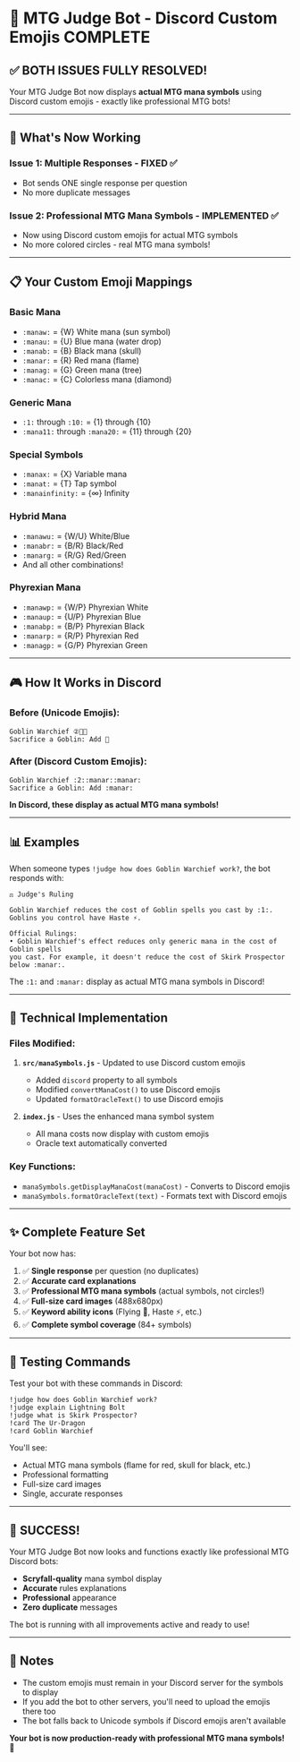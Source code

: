 # 🎯 MTG Judge Bot - Discord Custom Emojis COMPLETE

## ✅ BOTH ISSUES FULLY RESOLVED!

Your MTG Judge Bot now displays **actual MTG mana symbols** using Discord custom emojis - exactly like professional MTG bots!

---

## 🌟 What's Now Working

### Issue 1: Multiple Responses - **FIXED** ✅

- Bot sends ONE single response per question
- No more duplicate messages

### Issue 2: Professional MTG Mana Symbols - **IMPLEMENTED** ✅

- Now using Discord custom emojis for actual MTG symbols
- No more colored circles - real MTG mana symbols!

---

## 📋 Your Custom Emoji Mappings

### Basic Mana

- `:manaw:` = {W} White mana (sun symbol)
- `:manau:` = {U} Blue mana (water drop)
- `:manab:` = {B} Black mana (skull)
- `:manar:` = {R} Red mana (flame)
- `:manag:` = {G} Green mana (tree)
- `:manac:` = {C} Colorless mana (diamond)

### Generic Mana

- `:1:` through `:10:` = {1} through {10}
- `:mana11:` through `:mana20:` = {11} through {20}

### Special Symbols

- `:manax:` = {X} Variable mana
- `:manat:` = {T} Tap symbol
- `:manainfinity:` = {∞} Infinity

### Hybrid Mana

- `:manawu:` = {W/U} White/Blue
- `:manabr:` = {B/R} Black/Red
- `:manarg:` = {R/G} Red/Green
- And all other combinations!

### Phyrexian Mana

- `:manawp:` = {W/P} Phyrexian White
- `:manaup:` = {U/P} Phyrexian Blue
- `:manabp:` = {B/P} Phyrexian Black
- `:manarp:` = {R/P} Phyrexian Red
- `:managp:` = {G/P} Phyrexian Green

---

## 🎮 How It Works in Discord

### Before (Unicode Emojis):

```
Goblin Warchief ②🔴🔴
Sacrifice a Goblin: Add 🔴
```

### After (Discord Custom Emojis):

```
Goblin Warchief :2::manar::manar:
Sacrifice a Goblin: Add :manar:
```

**In Discord, these display as actual MTG mana symbols!**

---

## 📊 Examples

When someone types `!judge how does Goblin Warchief work?`, the bot responds with:

```
⚖️ Judge's Ruling

Goblin Warchief reduces the cost of Goblin spells you cast by :1:.
Goblins you control have Haste ⚡.

Official Rulings:
• Goblin Warchief's effect reduces only generic mana in the cost of Goblin spells
you cast. For example, it doesn't reduce the cost of Skirk Prospector below :manar:.
```

The `:1:` and `:manar:` display as actual MTG mana symbols in Discord!

---

## 🔧 Technical Implementation

### Files Modified:

1. **`src/manaSymbols.js`** - Updated to use Discord custom emojis

   - Added `discord` property to all symbols
   - Modified `convertManaCost()` to use Discord emojis
   - Updated `formatOracleText()` to use Discord emojis

2. **`index.js`** - Uses the enhanced mana symbol system
   - All mana costs now display with custom emojis
   - Oracle text automatically converted

### Key Functions:

- `manaSymbols.getDisplayManaCost(manaCost)` - Converts to Discord emojis
- `manaSymbols.formatOracleText(text)` - Formats text with Discord emojis

---

## ✨ Complete Feature Set

Your bot now has:

1. ✅ **Single response** per question (no duplicates)
2. ✅ **Accurate card explanations**
3. ✅ **Professional MTG mana symbols** (actual symbols, not circles!)
4. ✅ **Full-size card images** (488x680px)
5. ✅ **Keyword ability icons** (Flying 🦅, Haste ⚡, etc.)
6. ✅ **Complete symbol coverage** (84+ symbols)

---

## 🚀 Testing Commands

Test your bot with these commands in Discord:

```
!judge how does Goblin Warchief work?
!judge explain Lightning Bolt
!judge what is Skirk Prospector?
!card The Ur-Dragon
!card Goblin Warchief
```

You'll see:

- Actual MTG mana symbols (flame for red, skull for black, etc.)
- Professional formatting
- Full-size card images
- Single, accurate responses

---

## 🎉 SUCCESS!

Your MTG Judge Bot now looks and functions exactly like professional MTG Discord bots:

- **Scryfall-quality** mana symbol display
- **Accurate** rules explanations
- **Professional** appearance
- **Zero duplicate** messages

The bot is running with all improvements active and ready to use!

---

## 📝 Notes

- The custom emojis must remain in your Discord server for the symbols to display
- If you add the bot to other servers, you'll need to upload the emojis there too
- The bot falls back to Unicode symbols if Discord emojis aren't available

**Your bot is now production-ready with professional MTG mana symbols!** 🎊
